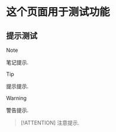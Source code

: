 # 这个页面用于测试功能

## 提示测试

> [!NOTE]
> 笔记提示.

> [!TIP]
> 提示提示.

> [!WARNING]
> 警告提示.

> [!ATTENTION]
> 注意提示.

